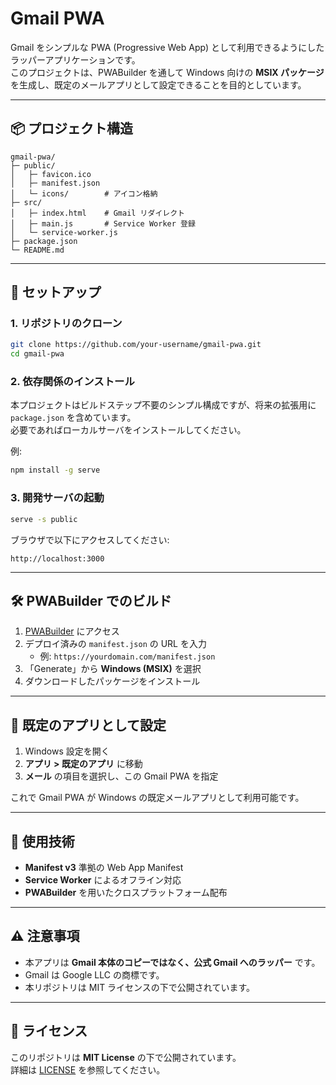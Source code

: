 # Gmail PWA

Gmail をシンプルな PWA (Progressive Web App) として利用できるようにしたラッパーアプリケーションです。  
このプロジェクトは、PWABuilder を通して Windows 向けの **MSIX パッケージ** を生成し、既定のメールアプリとして設定できることを目的としています。  

---

## 📦 プロジェクト構造

```
gmail-pwa/
├─ public/
│   ├─ favicon.ico
│   ├─ manifest.json
│   └─ icons/        # アイコン格納
├─ src/
│   ├─ index.html    # Gmail リダイレクト
│   ├─ main.js       # Service Worker 登録
│   └─ service-worker.js
├─ package.json
└─ README.md
```

---

## 🚀 セットアップ

### 1. リポジトリのクローン
```bash
git clone https://github.com/your-username/gmail-pwa.git
cd gmail-pwa
```

### 2. 依存関係のインストール
本プロジェクトはビルドステップ不要のシンプル構成ですが、将来の拡張用に `package.json` を含めています。  
必要であればローカルサーバをインストールしてください。

例:  
```bash
npm install -g serve
```

### 3. 開発サーバの起動
```bash
serve -s public
```

ブラウザで以下にアクセスしてください:  
```
http://localhost:3000
```

---

## 🛠 PWABuilder でのビルド

1. [PWABuilder](https://www.pwabuilder.com/) にアクセス  
2. デプロイ済みの `manifest.json` の URL を入力  
   - 例: `https://yourdomain.com/manifest.json`
3. 「Generate」から **Windows (MSIX)** を選択  
4. ダウンロードしたパッケージをインストール  

---

## 📧 既定のアプリとして設定

1. Windows 設定を開く  
2. **アプリ > 既定のアプリ** に移動  
3. **メール** の項目を選択し、この Gmail PWA を指定  

これで Gmail PWA が Windows の既定メールアプリとして利用可能です。  

---

## 📄 使用技術

- **Manifest v3** 準拠の Web App Manifest  
- **Service Worker** によるオフライン対応  
- **PWABuilder** を用いたクロスプラットフォーム配布  

---

## ⚠️ 注意事項

- 本アプリは **Gmail 本体のコピーではなく、公式 Gmail へのラッパー** です。  
- Gmail は Google LLC の商標です。  
- 本リポジトリは MIT ライセンスの下で公開されています。  

---

## 📜 ライセンス

このリポジトリは **MIT License** の下で公開されています。  
詳細は [LICENSE](./LICENSE) を参照してください。
